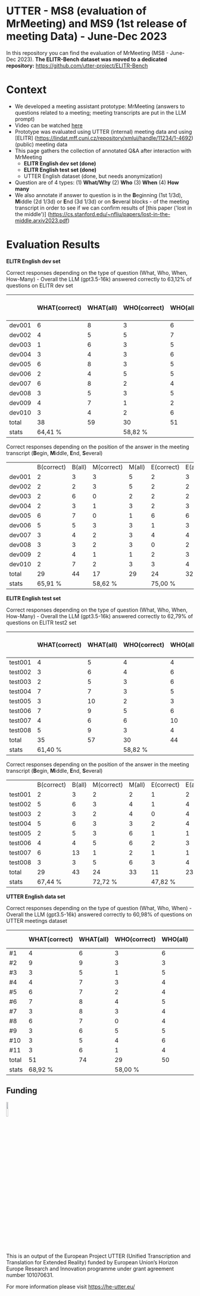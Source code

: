# UTTER - MS8 (evaluation of MrMeeting) and MS9 (1st release of meeting Data) - June-Dec 2023 

In this repository you can find the evaluation of MrMeeting (MS8 - June-Dec 2023).
**The ELITR-Bench dataset was moved to a dedicated repository:** https://github.com/utter-project/ELITR-Bench
 
# Context

- We developed a meeting assistant prototype: MrMeeting (answers to questions related to a meeting; meeting transcripts are put in the LLM prompt)
- Video can be watched [here](https://tinyurl.com/UTTER-Meeting-Assistant)
- Prototype was evaluated using UTTER (internal) meeting data and using [ELITR] (https://lindat.mff.cuni.cz/repository/xmlui/handle/11234/1-4692) (public) meeting data
- This page gathers the collection of annotated Q&A after interaction with MrMeeting
    - **ELITR English dev set (done)**
    - **ELITR English test set (done)**
    - UTTER English dataset (done, but needs anonymization)
- Question are of 4 types: (1) **What/Why** (2) **Who** (3) **When** (4) **How many**
- We also annotate if answer to question is in the **B**eginning (1st 1/3d), **M**iddle (2d 1/3d) or **E**nd (3d 1/3d) or on **S**everal blocks - of the meeting transcript in order to see if we can confirm results of [this paper ('lost in the middle')] (https://cs.stanford.edu/~nfliu/papers/lost-in-the-middle.arxiv2023.pdf)

# Evaluation Results

**ELITR English dev set**

Correct responses depending on the type of question (What, Who, When, How-Many) - Overall the LLM (gpt3.5-16k) answered correctly to 63,12% of questions on ELITR dev set


|        | WHAT(correct) | WHAT(all) | WHO(correct) | WHO(all) | WHEN(correct) | WHEN(all) | HOW MANY(correct) | HOW MANY (all) | ALL (correct) |
|--------|---------------|-----------|--------------|----------|---------------|-----------|-------------------|----------------|---------------|
| dev001 | 6             | 8         | 3            | 6        | 0             | 1         | 1                 | 1              |               |
| dev002 | 4             | 5         | 5            | 7        | 1             | 1         | 1                 | 1              |               |
| dev003 | 1             | 6         | 3            | 5        | 1             | 2         | 1                 | 1              |               |
| dev004 | 3             | 4         | 3            | 6        | 1             | 1         | 1                 | 2              |               |
| dev005 | 6             | 8         | 3            | 5        | 2             | 2         | 1                 | 1              |               |
| dev006 | 2             | 4         | 5            | 5        | 3             | 4         | 0                 | 0              |               |
| dev007 | 6             | 8         | 2            | 4        | 2             | 2         | 1                 | 1              |               |
| dev008 | 3             | 5         | 3            | 5        | 1             | 2         | 1                 | 1              |               |
| dev009 | 4             | 7         | 1            | 2        | 0             | 1         | 1                 | 1              |               |
| dev010 | 3             | 4         | 2            | 6        | 2             | 5         | 0                 | 1              |               |
| total  | 38            | 59        | 30           | 51       | 13            | 21        | 8                 | 10             |               |
| stats  | 64,41 %     |           | 58,82 %    |          | 61,90 %     |           | 80,00 %         |                | 63,12 %     |


Correct responses depending on the position of the answer in the meeting transcript (**B**egin, **M**iddle, **E**nd, **S**everal)

|        |            |        |            |        |            |        |            |        |
|--------|------------|--------|------------|--------|------------|--------|------------|--------|
|        | B(correct) | B(all) | M(correct) | M(all) | E(correct) | E(all) | S(correct) | S(all) |
| dev001 | 2          | 3      | 3          | 5      | 2          | 3      | 3          | 5      |
| dev002 | 2          | 2      | 3          | 5      | 2          | 2      | 4          | 5      |
| dev003 | 2          | 6      | 0          | 2      | 2          | 2      | 2          | 4      |
| dev004 | 2          | 3      | 1          | 3      | 2          | 3      | 3          | 4      |
| dev005 | 6          | 7      | 0          | 1      | 6          | 6      | 0          | 2      |
| dev006 | 5          | 5      | 3          | 3      | 1          | 3      | 1          | 2      |
| dev007 | 3          | 4      | 2          | 3      | 4          | 4      | 2          | 4      |
| dev008 | 3          | 3      | 2          | 3      | 0          | 2      | 3          | 5      |
| dev009 | 2          | 4      | 1          | 1      | 2          | 3      | 1          | 3      |
| dev010 | 2          | 7      | 2          | 3      | 3          | 4      | 0          | 2      |
| total  | 29         | 44     | 17         | 29     | 24         | 32     | 19         | 36     |
| stats  | 65,91 %  |        | 58,62 %  |        | 75,00 %  |        | 52,78 %  |        |




**ELITR English test set**

Correct responses depending on the type of question (What, Who, When, How-Many) - Overall the LLM (gpt3.5-16k) answered correctly to 62,79% of questions on ELITR test2 set


|        | WHAT(correct) | WHAT(all) | WHO(correct) | WHO(all) | WHEN(correct) | WHEN(all) | HOW MANY(correct) | HOW MANY (all) | ALL (correct) |
|--------|---------------|-----------|--------------|----------|---------------|-----------|-------------------|----------------|---------------|
| test001 | 4             | 5         | 4            | 4        | 0             | 0         | 2                 | 3              |               |
| test002 | 3             | 6         | 4            | 6        | 2             | 3         | 1                 | 1              |               |
| test003 | 2             | 5         | 3            | 6        | 1             | 4         | 0                 | 0              |               |
| test004 | 7             | 7         | 3            | 5        | 2             | 3         | 0                 | 1              |               |
| test005 | 3             | 10         | 2            | 3        | 3             | 3         | 0                 | 1              |               |
| test006 | 7             | 9         | 5            | 6        | 1             | 1         | 0                 | 0              |               |
| test007 | 4             | 6         | 6            | 10        | 0             | 4         | 0                 | 0              |               |
| test008 | 5             | 9         | 3            | 4        | 2             | 2         | 2                 | 2              |               |
| total  | 35            | 57        | 30           | 44       | 11            | 20        | 5                 | 8             |               |
| stats  | 61,40 %     |           | 58,82 %    |          | 55,00 %     |           | 62,50 %         |                | 62,79 %     |





Correct responses depending on the position of the answer in the meeting transcript (**B**egin, **M**iddle, **E**nd, **S**everal)

|        |            |        |            |        |            |        |            |        |
|--------|------------|--------|------------|--------|------------|--------|------------|--------|
|        | B(correct) | B(all) | M(correct) | M(all) | E(correct) | E(all) | S(correct) | S(all) |
| test001 | 2          | 3      | 2          | 2      | 1          | 2      | 5          | 5      |
| test002 | 5          | 6      | 3          | 4      | 1          | 4      | 1          | 2      |
| test003 | 2          | 3      | 2          | 4      | 0          | 4      | 2          | 4      |
| test004 | 5          | 6      | 3          | 3      | 2          | 4      | 2          | 3      |
| test005 | 2          | 5      | 3          | 6      | 1          | 1      | 2          | 5      |
| test006 | 4          | 4      | 5          | 6      | 2          | 3      | 2          | 3      |
| test007 | 6          | 13      | 1          | 2      | 1          | 1      | 2          | 4      |
| test008 | 3          | 3      | 5          | 6      | 3          | 4      | 1          | 4      |
| total  | 29         | 43     | 24         | 33     | 11         | 23     | 17         | 30     |
| stats  | 67,44 %  |        | 72,72 %  |        | 47,82 %  |        | 56,67 %  |        |





**UTTER English data set**

Correct responses depending on the type of question (What, Who, When) - Overall the LLM (gpt3.5-16k) answered correctly to 60,98% of questions on UTTER meetings dataset

|       | WHAT(correct) | WHAT(all) | WHO(correct) | WHO(all) | WHEN(correct) | WHEN(all) | ALL (correct) |
|-------|---------------|-----------|--------------|----------|---------------|-----------|---------------|
| #1    | 4             | 6         | 3            | 6        | 1             | 3         |               |
| #2    | 9             | 9         | 3            | 3        | 3             | 3         |               |
| #3    | 3             | 5         | 1            | 5        | 4             | 5         |               |
| #4    | 4             | 7         | 3            | 4        | 2             | 4         |               |
| #5    | 6             | 7         | 2            | 4        | 1             | 4         |               |
| #6    | 7             | 8         | 4            | 5        | 1             | 2         |               |
| #7    | 3             | 8         | 3            | 4        | 1             | 3         |               |
| #8    | 6             | 7         | 0            | 4        | 1             | 3         |               |
| #9    | 3             | 6         | 5            | 5        | 3             | 4         |               |
| #10   | 3             | 5         | 4            | 6        | 0             | 4         |               |
| #11   | 3             | 6         | 1            | 4        | 3             | 5         |               |
| total | 51            | 74        | 29           | 50       | 20            | 40        |               |
| stats | 68,92 %     |           | 58,00 %    |          | 50,00 %     |           | 60,98 %     |



## Funding

<img src="https://upload.wikimedia.org/wikipedia/commons/thumb/b/b7/Flag_of_Europe.svg/1200px-Flag_of_Europe.svg.png" width=10% height=10%> 

This is an output of the European Project UTTER (Unified Transcription and Translation for Extended Reality) funded by European Union’s Horizon Europe Research and Innovation programme under grant agreement number 101070631.

For more information please visit https://he-utter.eu/
